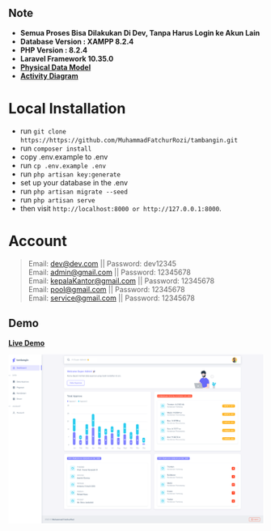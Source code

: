 ## Note

-   **Semua Proses Bisa Dilakukan Di Dev, Tanpa Harus Login ke Akun Lain**
-   **Database Version : XAMPP 8.2.4**
-   **PHP Version : 8.2.4**
-   **Laravel Framework 10.35.0**
-   **[Physical Data Model](https://lucid.app/lucidchart/50004984-2591-491e-a216-00c33ad2e28a/edit?viewport_loc=-1792%2C-890%2C4797%2C2173%2C0_0&invitationId=inv_9f003431-e768-4513-8c6b-f08af47a6136)**
-   **[Activity Diagram](https://lucid.app/lucidchart/cfd306f4-f34a-4849-9752-ea4f17ebab91/edit?viewport_loc=340%2C-515%2C2325%2C1053%2C0_0&invitationId=inv_c2db4767-560e-4aaf-830c-583ebdd9bf1a)**

# Local Installation

-   run `git clone https://https://github.com/MuhammadFatchurRozi/tambangin.git`
-   run `composer install `
-   copy .env.example to .env
-   run `cp .env.example .env`
-   run `php artisan key:generate`
-   set up your database in the .env
-   run `php artisan migrate --seed`
-   run `php artisan serve`
-   then visit `http://localhost:8000 or http://127.0.0.1:8000`.

# Account

> Email: dev@dev.com || Password: dev12345 <br />
> Email: admin@gmail.com || Password: 12345678 <br />
> Email: kepalaKantor@gmail.com || Password: 12345678 <br />
> Email: pool@gmail.com || Password: 12345678 <br />
> Email: service@gmail.com || Password: 12345678

## Demo

**[Live Demo](https://www.tambangin.wanderify-dev.my.id)**

![Tambangin](public/images/screenshot.png)
